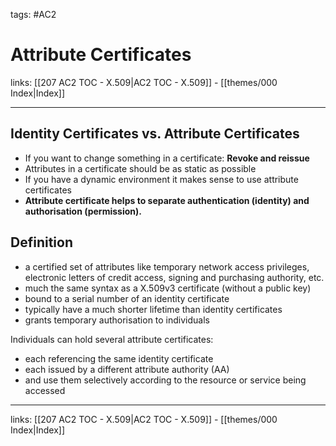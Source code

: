 tags: #AC2

# Attribute Certificates

links:  [[207 AC2 TOC - X.509|AC2 TOC - X.509]] - [[themes/000 Index|Index]]

---

## Identity Certificates vs. Attribute Certificates

* If you want to change something in a certificate: **Revoke and reissue**
* Attributes in a certificate should be as static as possible
* If you have a dynamic environment it makes sense to use attribute certificates
* **Attribute certificate helps to separate authentication (identity) and authorisation (permission).**

## Definition

- a certified set of attributes like temporary network access privileges, electronic letters of credit access, signing and purchasing authority, etc.
- much the same syntax as a X.509v3 certificate (without a public key)    
- bound to a serial number of an identity certificate 
- typically have a much shorter lifetime than identity certificates 
- grants temporary authorisation to individuals

Individuals can hold several attribute certificates:  
- each referencing the same identity certificate  
- each issued by a different attribute authority (AA)  
- and use them selectively according to the resource or service being accessed

---

links:  [[207 AC2 TOC - X.509|AC2 TOC - X.509]] - [[themes/000 Index|Index]]
